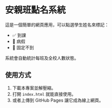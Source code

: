 # 安親班點名系統

這是一個簡單的網頁應用，可以點選學生姓名來標記：

- ✅ 到課
- 🤒 病假
- 🚫 固定不到

系統會自動統計每班及全校人數狀態。

## 使用方式

1. 下載本專案並解壓縮。
2. 打開 `index.html` 就能直接使用。
3. 或者上傳到 GitHub Pages 讓它成為線上網頁。

